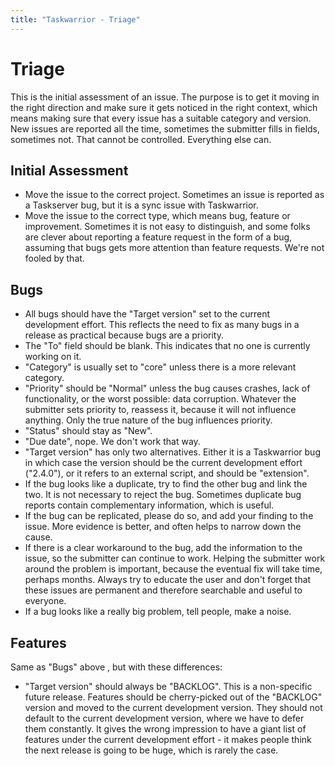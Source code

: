 ```yaml
---
title: "Taskwarrior - Triage"
---
```


# Triage

This is the initial assessment of an issue. The purpose is to get it moving in
the right direction and make sure it gets noticed in the right context, which
means making sure that every issue has a suitable category and version. New
issues are reported all the time, sometimes the submitter fills in fields,
sometimes not. That cannot be controlled. Everything else can.

## Initial Assessment

-   Move the issue to the correct project. Sometimes an issue is reported as a
    Taskserver bug, but it is a sync issue with Taskwarrior.
-   Move the issue to the correct type, which means bug, feature or improvement.
    Sometimes it is not easy to distinguish, and some folks are clever about
    reporting a feature request in the form of a bug, assuming that bugs gets
    more attention than feature requests. We\'re not fooled by that.

## Bugs

-   All bugs should have the \"Target version\" set to the current development
    effort. This reflects the need to fix as many bugs in a release as practical
    because bugs are a priority.
-   The \"To\" field should be blank. This indicates that no one is currently
    working on it.
-   \"Category\" is usually set to \"core\" unless there is a more relevant
    category.
-   \"Priority\" should be \"Normal\" unless the bug causes crashes, lack of
    functionality, or the worst possible: data corruption. Whatever the
    submitter sets priority to, reassess it, because it will not influence
    anything. Only the true nature of the bug influences priority.
-   \"Status\" should stay as \"New\".
-   \"Due date\", nope. We don\'t work that way.
-   \"Target version\" has only two alternatives. Either it is a Taskwarrior bug
    in which case the version should be the current development effort
    (\"2.4.0\"), or it refers to an external script, and should be
    \"extension\".
-   If the bug looks like a duplicate, try to find the other bug and link the
    two. It is not necessary to reject the bug. Sometimes duplicate bug reports
    contain complementary information, which is useful.
-   If the bug can be replicated, please do so, and add your finding to the
    issue. More evidence is better, and often helps to narrow down the cause.
-   If there is a clear workaround to the bug, add the information to the issue,
    so the submitter can continue to work. Helping the submitter work around the
    problem is important, because the eventual fix will take time, perhaps
    months. Always try to educate the user and don\'t forget that these issues
    are permanent and therefore searchable and useful to everyone.
-   If a bug looks like a really big problem, tell people, make a noise.

## Features

Same as \"Bugs\" above , but with these differences:

-   \"Target version\" should always be \"BACKLOG\". This is a non-specific
    future release. Features should be cherry-picked out of the \"BACKLOG\"
    version and moved to the current development version. They should not
    default to the current development version, where we have to defer them
    constantly. It gives the wrong impression to have a giant list of features
    under the current development effort - it makes people think the next
    release is going to be huge, which is rarely the case.
